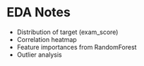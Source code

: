 # EDA Notes

- Distribution of target (exam_score)
- Correlation heatmap
- Feature importances from RandomForest
- Outlier analysis
